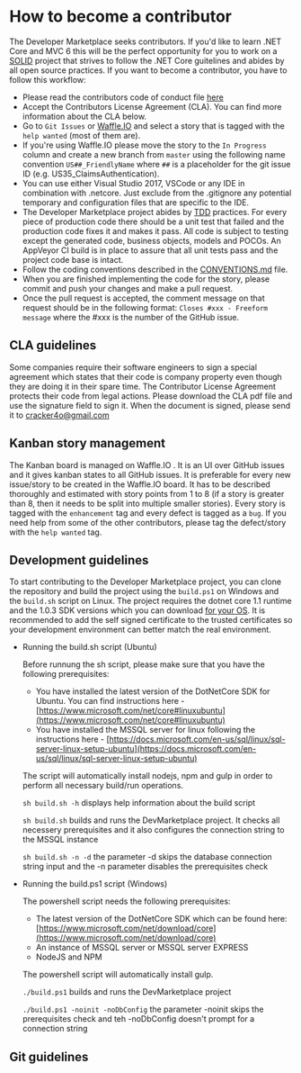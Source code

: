 # How to become a contributor

The Developer Marketplace seeks contributors. If you'd like to learn .NET Core and MVC 6 this will be the perfect opportunity for you to work on a [SOLID](https://en.wikipedia.org/wiki/SOLID_(object-oriented_design)) project that strives to follow the .NET Core guitelines and abides by all open source practices. 
If you want to become a contributor, you have to follow this workflow:
- Please read the contributors code of conduct file [here]()
- Accept the Contributors License Agreement (CLA). You can find more information about the CLA below.
- Go to `Git Issues` or [Waffle.IO](https://waffle.io) and select a story that is tagged with the `help wanted` (most of them are).
- If you're using Waffle.IO please move the story to the `In Progress` column and create a new branch from `master` using the following name convention `US##_FriendlyName` where `##` is a placeholder for the git issue ID (e.g. US35_ClaimsAuthentication).
- You can use either Visual Studio 2017, VSCode or any IDE in combination with .netcore. Just exclude from the .gitignore any potential temporary and configuration files that are specific to the IDE. 
- The Developer Marketplace project abides by [TDD](https://en.wikipedia.org/wiki/Test-driven_development) practices. For every piece of production code there should be a unit test that failed and the production code fixes it and makes it pass. All code is subject to testing except the generated code, business objects, models and POCOs. An AppVeyor CI build is in place to assure that all unit tests pass and the project code base is intact.
- Follow the coding conventions described in the [CONVENTIONS.md](https://github.com/cracker4o/dev-marketplace/blob/master/docs/CODING_CONVENTIONS.md) file.
- When you are finished implementing the code for the story, please commit and push your changes and make a pull request.
- Once the pull request is accepted, the comment message on that request should be in the following format: `Closes #xxx - Freeform message` where the #xxx is the number of the GitHub issue. 

## CLA guidelines
Some companies require their software engineers to sign a special agreement which states that their code is company property even though they are doing it in their spare time. The Contributor License Agreement protects their code from legal actions. Please download the CLA pdf file and use the signature field to sign it. When the document is signed, please send it to [cracker4o@gmail.com](mailto:cracker4o@gmail.com)

## Kanban story management
The Kanban board is managed on Waffle.IO . It is an UI over GitHub issues and it gives kanban states to all GitHub issues. It is preferable for every new issue/story to be created in the Waffle.IO board. It has to be described thoroughly and estimated with story points from 1 to 8 (if a story is greater than 8, then it needs to be split into multiple smaller stories). Every story is tagged with the `enhancement` tag and every defect is tagged as a `bug`. If you need help from some of the other contributors, please tag the defect/story with the `help wanted` tag.

## Development guidelines
To start contributing to the Developer Marketplace project, you can clone the repository and build the project using the `build.ps1` on Windows and the `build.sh` script on Linux. The project requires the dotnet core 1.1 runtime and the 1.0.3 SDK versions which you can download [for your OS](https://www.microsoft.com/net/download/core). It is recommended to add the self signed certificate to the trusted certificates so your development environment can better match the real environment.
* Running the build.sh script (Ubuntu)
    
    Before runnung the sh script, please make sure that you have the following prerequisites:
    
    - You have installed the latest version of the DotNetCore SDK for Ubuntu. You can find instructions here - [https://www.microsoft.com/net/core#linuxubuntu](https://www.microsoft.com/net/core#linuxubuntu)
    - You have installed the MSSQL server for linux following the instructions here - 
    [https://docs.microsoft.com/en-us/sql/linux/sql-server-linux-setup-ubuntu](https://docs.microsoft.com/en-us/sql/linux/sql-server-linux-setup-ubuntu)

    The script will automatically install nodejs, npm and gulp in order to perform all necessary build/run operations.
    
    `sh build.sh -h` displays help information about the build script
    
    `sh build.sh` builds and runs the DevMarketplace project. It checks all necessery prerequisites and it also configures the connection string to the MSSQL instance
    
    `sh build.sh -n -d` the parameter -d skips the database connection string input and the -n parameter disables the prerequisites check

* Running the build.ps1 script (Windows)

    The powershell script needs the following prerequisites:

    - The latest version of the DotNetCore SDK which can be found here: [https://www.microsoft.com/net/download/core](https://www.microsoft.com/net/download/core)
    - An instance of MSSQL server or MSSQL server EXPRESS
    - NodeJS and NPM

    The powershell script will automatically install gulp.

    `./build.ps1` builds and runs the DevMarketplace project
    
    `./build.ps1 -noinit -noDbConfig` the parameter -noinit skips the prerequisites check and teh -noDbConfig doesn't prompt for a connection string 

## Git guidelines

